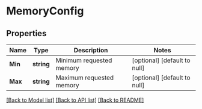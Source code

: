 # MemoryConfig

## Properties
Name | Type | Description | Notes
------------ | ------------- | ------------- | -------------
**Min** | **string** | Minimum requested memory | [optional] [default to null]
**Max** | **string** | Maximum requested memory | [optional] [default to null]

[[Back to Model list]](../README.md#documentation-for-models) [[Back to API list]](../README.md#documentation-for-api-endpoints) [[Back to README]](../README.md)


